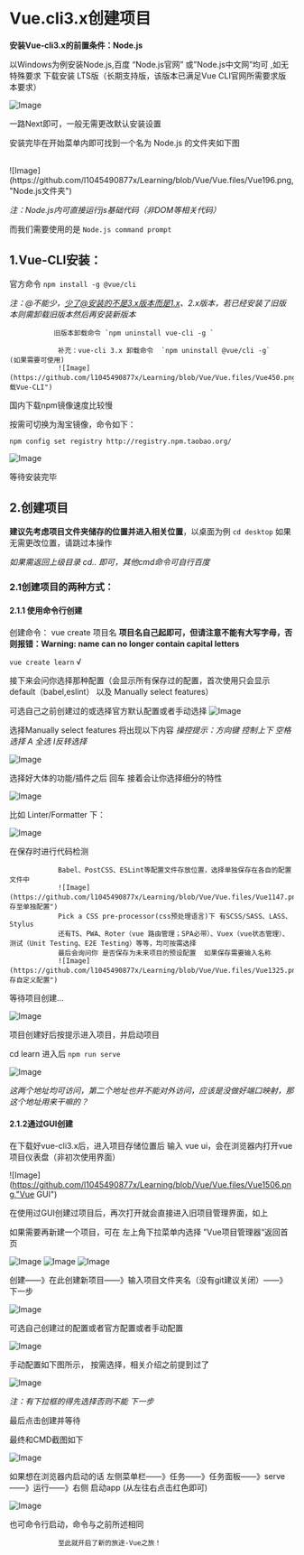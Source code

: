 # Vue.cli3.x创建项目

**安装Vue-cli3.x的前置条件：Node.js** 

以Windows为例安装Node.js,百度 “Node.js官网” 或”Node.js中文网”均可 ,如无特殊要求 下载安装 LTS版（长期支持版，该版本已满足Vue CLI官网所需要求版本要求）

![Image](https://github.com/l1045490877x/Learning/blob/Vue/Vue.files/Vue137.png,"Node.js")

一路Next即可，一般无需更改默认安装设置
        
安装完毕在开始菜单内即可找到一个名为 Node.js 的文件夹如下图
        
<br/>
![Image](https://github.com/l1045490877x/Learning/blob/Vue/Vue.files/Vue196.png,"Node.js文件夹")<br>

_注：Node.js内可直接运行js基础代码（非DOM等相关代码）_

而我们需要使用的是 `Node.js command prompt`

## 1.Vue-CLI安装：

官方命令 `npm install -g @vue/cli`   

_注：@不能少，少了@安装的不是3.x版本而是1.x、2.x版本，若已经安装了旧版本则需卸载旧版本然后再安装新版本_ 

               旧版本卸载命令 `npm uninstall vue-cli -g `
               
                补充：vue-cli 3.x 卸载命令  `npm uninstall @vue/cli -g`    (如果需要可使用)
                ![Image](https://github.com/l1045490877x/Learning/blob/Vue/Vue.files/Vue450.png,"卸载Vue-CLI")

                
国内下载npm镜像速度比较慢

按需可切换为淘宝镜像，命令如下：

`npm config set registry http://registry.npm.taobao.org/`

![Image](https://github.com/l1045490877x/Learning/blob/Vue/Vue.files/Vue612.png,"安装Vue-CLI")

等待安装完毕

## 2.创建项目

**建议先考虑项目文件夹储存的位置并进入相关位置**，以桌面为例  `cd desktop`  如果无需更改位置，请跳过本操作

_如果需返回上级目录  cd.. 即可，其他cmd命令可自行百度_

### 2.1创建项目的两种方式：

#### 2.1.1 使用命令行创建

创建命令： vue create 项目名   **项目名自己起即可，但请注意不能有大写字母，否则报错：Warning: name can no longer contain capital letters**

`vue create learn`  √

接下来会问你选择那种配置（会显示所有保存过的配置，首次使用只会显示 default（babel,eslint） 以及 Manually select features）

可选自己之前创建过的或选择官方默认配置或者手动选择
![Image](https://github.com/l1045490877x/Learning/blob/Vue/Vue.files/Vue964.png,"配置选择")

选择Manually select features 将出现以下内容 _操控提示：方向键 控制上下 空格选择   A 全选 I反转选择_

![Image](https://github.com/l1045490877x/Learning/blob/Vue/Vue.files/Vue1001.png,"手动选择特性")

选择好大体的功能/插件之后 回车 接着会让你选择细分的特性

![Image](https://github.com/l1045490877x/Learning/blob/Vue/Vue.files/Vue1084.png,"ESlint标准检验配置")

比如 Linter/Formatter 下：

![Image](https://github.com/l1045490877x/Learning/blob/Vue/Vue.files/Vue1097.png,"仅保存时校验")
 
在保存时进行代码检测

                Babel、PostCSS、ESLint等配置文件存放位置，选择单独保存在各自的配置文件中
                ![Image](https://github.com/l1045490877x/Learning/blob/Vue/Vue.files/Vue1147.png,"保存至单独配置")
                Pick a CSS pre-processor(css预处理语言)下 有SCSS/SASS、LASS、Stylus
                还有TS、PWA、Roter（vue 路由管理；SPA必带）、Vuex（vue状态管理）、测试（Unit Testing、E2E Testing）等等，均可按需选择
                最后会询问你 是否保存为未来项目的预设配置  如果保存需要输入名称
                ![Image](https://github.com/l1045490877x/Learning/blob/Vue/Vue.files/Vue1325.png,"保存自定义配置")
                

等待项目创建...

![Image](https://github.com/l1045490877x/Learning/blob/Vue/Vue.files/Vue1337png,"ESlint标准检验配置")

项目创建好后按提示进入项目，并启动项目

cd learn 进入后 `npm run serve`

![Image](https://github.com/l1045490877x/Learning/blob/Vue/Vue.files/Vue1386.png,"")

_这两个地址均可访问，第二个地址也并不能对外访问，应该是没做好端口映射，那这个地址用来干嘛的？_

#### 2.1.2通过GUI创建

在下载好vue-cli3.x后，进入项目存储位置后  输入 vue ui，会在浏览器内打开vue项目仪表盘（非初次使用界面）

![Image](https://github.com/l1045490877x/Learning/blob/Vue/Vue.files/Vue1506.png,"Vue GUI")

在使用过GUI创建过项目后，再次打开就会直接进入旧项目管理界面，如上

如果需要再新建一个项目，可在 左上角下拉菜单内选择 ”Vue项目管理器“返回首页

![Image](https://github.com/l1045490877x/Learning/blob/Vue/Vue.files/Vue1584.png,"返回Vue项目管理器")
![Image](https://github.com/l1045490877x/Learning/blob/Vue/Vue.files/Vue1586.png,"创建新Vue项目")
![Image](https://github.com/l1045490877x/Learning/blob/Vue/Vue.files/Vue1588.png,"创建新Vue项目")

创建——》在此创建新项目——》输入项目文件夹名（没有git建议关闭）——》下一步

![Image](https://github.com/l1045490877x/Learning/blob/Vue/Vue.files/Vue1631.png,"设置新项目名")

可选自己创建过的配置或者官方配置或者手动配置

![Image](https://github.com/l1045490877x/Learning/blob/Vue/Vue.files/Vue1632.png,"预设选项")

手动配置如下图所示，  按需选择，相关介绍之前提到过了

![Image](https://github.com/l1045490877x/Learning/blob/Vue/Vue.files/Vue1685.png,"特性")

_注：有下拉框的得先选择否则不能 下一步_

最后点击创建并等待

最终和CMD截图如下

![Image](https://github.com/l1045490877x/Learning/blob/Vue/Vue.files/Vue1728.png,"创建新Vue项目")

如果想在浏览器内启动的话 左侧菜单栏——》任务——》任务面板——》serve——》运行——》右侧 启动app  (从左往右点击红色即可)

![Image](https://github.com/l1045490877x/Learning/blob/Vue/Vue.files/Vue1799.png,"创建新Vue项目")

也可命令行启动，命令与之前所述相同

                至此就开启了新的旅途-Vue之旅！